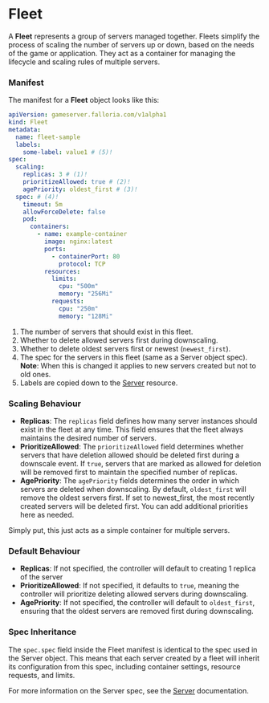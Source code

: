 # Fleet

A **Fleet** represents a group of servers managed together. Fleets simplify the process of scaling the number of servers up or down, based on the needs of the game or application. They act as a container for managing the lifecycle and scaling rules of multiple servers.

### Manifest

The manifest for a **Fleet** object looks like this:

```yaml
apiVersion: gameserver.falloria.com/v1alpha1
kind: Fleet
metadata:
  name: fleet-sample
  labels:
    some-label: value1 # (5)!
spec:
  scaling:
    replicas: 3 # (1)!
    prioritizeAllowed: true # (2)!
    agePriority: oldest_first # (3)!
  spec: # (4)!
    timeout: 5m
    allowForceDelete: false
    pod:
      containers:
        - name: example-container
          image: nginx:latest
          ports:
            - containerPort: 80
              protocol: TCP
          resources:
            limits:
              cpu: "500m"
              memory: "256Mi"
            requests:
              cpu: "250m"
              memory: "128Mi"
```

1. The number of servers that should exist in this fleet.
2. Whether to delete allowed servers first during downscaling.
3. Whether to delete oldest servers first or newest (`newest_first`).
4. The spec for the servers in this fleet (same as a Server object spec). **Note**: When this is changed it applies to new servers created 
but not to old ones.
5. Labels are copied down to the [Server](server.md) resource.

### Scaling Behaviour
* **Replicas**: The `replicas` field defines how many server instances should exist in the fleet at any time. This field ensures that the fleet always maintains the desired number of servers.
* **PrioritizeAllowed**: The `prioritizeAllowed` field determines whether servers that have deletion allowed should be deleted first during a downscale event. If `true`, servers that are marked as allowed for deletion will be removed first to maintain the specified number of replicas.
* **AgePriority**: The `agePriority` fields determines the order in which servers are deleted when downscaling. By default, `oldest_first` will remove the oldest servers first. If set to newest_first, the most recently created servers will be deleted first. You can add additional priorities here as needed.  


Simply put, this just acts as a simple container for multiple servers.

### Default Behaviour
* **Replicas**: If not specified, the controller will default to creating 1 replica of the server
* **PrioritizeAllowed**: If not specified, it defaults to `true`, meaning the controller will prioritize deleting allowed servers during downscaling.
* **AgePriority**: If not specified, the controller will default to `oldest_first`, ensuring that the oldest servers are removed first during downscaling.

### Spec Inheritance
The `spec.spec` field inside the Fleet manifest is identical to the spec used in the Server object. This means that each server created by a fleet will inherit its configuration from this spec, including container settings, resource requests, and limits.

For more information on the Server spec, see the [Server](server.md) documentation.